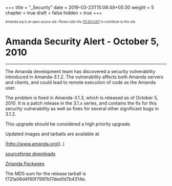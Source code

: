 +++
title = "_Security"
date = 2019-03-23T15:08:48+05:30
weight = 5
chapter = true
draft = false
hidden = true
+++

*<sub><sub>Amanda.org is an open source site. Please refer the [TO DO LIST](/to_do) to contribute to this site.</sub></sub>*

# Amanda Security Alert - October 5, 2010
---
The Amanda development team has discovered a security vulnerability introduced in Amanda-3.1.2. The vulnerability affects both Amanda servers and clients, and could lead to remote execution of code as the Amanda user.

The problem is fixed in Amanda-3.1.3, which is released as of October 5, 2010. It is a patch release in the 3.1.x series, and contains the fix for this security vulnerability as well as fixes for several other significant bugs in 3.1.2.

This upgrade should be considered a high priority upgrade.

Updated images and tarballs are available at

[http://www.amanda.org](..)

[sourceforge downloads](https://sourceforge.net/projects/amanda/files/)

[Zmanda Packages](https://www.zmanda.com/download-amanda.php)

The MD5 sum for the release tarball is f72fa06d4f90f7997b17ded1d7b4314e.